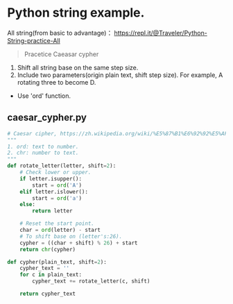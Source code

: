 # Python string example.
All string(from basic to advantage)： https://repl.it/@Traveler/Python-String-practice-All

> Pracetice Caeasar cypher

1. Shift all string base on the same step size.
2. Include two parameters(origin plain text, shift step size). For example, A rotating three to become D.
* Use 'ord' function.

## caesar_cypher.py
```python
# Caesar cipher, https://zh.wikipedia.org/wiki/%E5%87%B1%E6%92%92%E5%AF%86%E7%A2%BC
"""
1. ord: text to number.
2. chr: number to text.
"""
def rotate_letter(letter, shift=2):
    # Check lower or upper.
    if letter.isupper():
        start = ord('A')
    elif letter.islower():
        start = ord('a')
    else:
        return letter

    # Reset the start point.
    char = ord(letter) - start
    # To shift base on (letter's:26).
    cypher = ((char + shift) % 26) + start
    return chr(cypher)

def cypher(plain_text, shift=2):
    cypher_text = ''
    for c in plain_text:
        cypher_text += rotate_letter(c, shift)

    return cypher_text

```